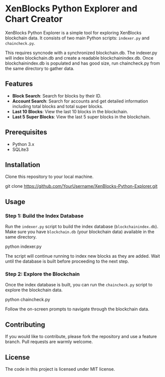 # XenBlocks Python Explorer and Chart Creator

XenBlocks Python Explorer is a simple tool for exploring XenBlocks blockchain data. It consists of two main Python scripts: `indexer.py` and `chaincheck.py`.

This requires syncnode with a synchronized blockchain.db. The indexer.py will index blockchain.db and create a readable blockchainindex.db. Once blockchainindex.db is populated and has good size, run chaincheck.py from the same directory to gather data. 



## Features

- **Block Search**: Search for blocks by their ID.
- **Account Search**: Search for accounts and get detailed information including total blocks and total super blocks.
- **Last 10 Blocks**: View the last 10 blocks in the blockchain. 
- **Last 5 Super Blocks**: View the last 5 super blocks in the blockchain. 

## Prerequisites

- Python 3.x
- SQLite3

## Installation

Clone this repository to your local machine.

git clone https://github.com/YourUsername/XenBlocks-Python-Explorer.git


## Usage

### Step 1: Build the Index Database

Run the `indexer.py` script to build the index database (`blockchainindex.db`). Make sure you have `blockchain.db` (your blockchain data) available in the same directory.

python indexer.py

The script will continue running to index new blocks as they are added. Wait until the database is built before proceeding to the next step.

### Step 2: Explore the Blockchain

Once the index database is built, you can run the `chaincheck.py` script to explore the blockchain data.

python chaincheck.py


Follow the on-screen prompts to navigate through the blockchain data.

## Contributing

If you would like to contribute, please fork the repository and use a feature branch. Pull requests are warmly welcome.

## License

The code in this project is licensed under MIT license.
